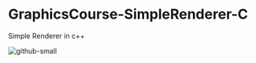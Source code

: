 # GraphicsCourse-SimpleRenderer-C
Simple Renderer in c++

![github-small](Users/amado-developer/College/Graphics/GraphicsCourse-SimpleRenderer-C/SR3-Models/cmake-build-debug/out.bmp)
